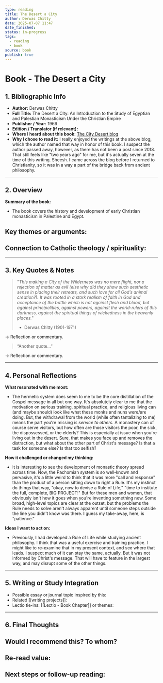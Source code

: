 ```yaml
---
type: reading
title: The Desert a City
author: Derwas Chitty
date: 2025-07-07 11:47
date_finished: 
status: in-progress
tags:
  - reading
  - book
source: book
publish: true
---
```

# Book - The Desert a City

## 1. Bibliographic Info

- **Author:**  Derwas Chitty
- **Full Title:**  The Desert a City: An Introduction to the Study of Egyptian and Palestian Monasticism Under the Christian Empire
- **Publisher / Year:**  1966
- **Edition / Translator (if relevant):**  
- **Where I heard about this book:** [The City Desert blog](https://citydesert.wordpress.com/) 
- **Why I chose to read it:**  I really enjoyed the writings at the above blog, which the author named that way in honor of this book.  I suspect the author passed away, however, as there has not been a post since 2018.  That still feels like "two years ago" for me, but it's actually seven at the time of this writing.  Sheesh.  I came across the blog before I returned to Christianity, so it was in a way a part of the bridge back from ancient philosophy.

---

## 2. Overview

**Summary of the book:**
- The book covers the history and development of early Christian monasticism in Palestine and Egypt.  

**Key themes or arguments:**
- 

**Connection to Catholic theology / spirituality:**
- 

---

## 3. Key Quotes & Notes

> "_This making a City of the Wilderness was no mere flight, nor a rejection of matter as evil (else why did they show such aesthetic sense in placing their retreats, and such love for all God’s animal creation?). It was rooted in a stark realism of faith in God and acceptance of the battle which is not against flesh and blood, but against principalities, against powers, against the world-rulers of this darkness, against the spiritual things of wickedness in the heavenly places._" 
> - Derwas Chitty (1901-1971)  

→ Reflection or commentary.

> “Another quote...”  

→ Reflection or commentary.



---

## 4. Personal Reflections

**What resonated with me most:**
- The hermetic system does seem to me to be the core distillation of the Gospel message in all but one way.  It's absolutely clear to me that the motivation on serious training, spiritual practice, and religious living can (and maybe should) look like what these monks and nuns were/are doing.  But, the withdrawal from the world (while often tantalizing to me) means the part you're missing is *service to others.*  A monastery can of course serve visitors, but how often are those visitors the poor, the sick, the dispossessed, or the elderly?  This is especially at issue when you're living out in the desert.  Sure, that makes you face up and removes the distraction, but what about the other part of Christ's message?  Is that a task for someone else?  Is that too selfish?

**How it challenged or changed my thinking:**
- It is interesting to see the development of monastic theory spread across time.  Now, the Pachomian system is so well-known and pervasive, it's a little weird to think that it was more "call and response" than the product of a person sitting down to right a Rule.  It's my instinct do things that way, "okay, now to devise a Rule of Life," "time to institute the full, complete, BIG PROJECT!"  But for these men and women, that obviously isn't how it goes when you're inventing something new.  Some broad, high-level topics are clear at the outset, but the problems the Rule needs to solve aren't always apparent until someone steps outside the line you didn't know was there.  I guess my take-away, here, is "patience."

**Ideas I want to act on:**
- Previously, I had developed a Rule of Life while studying ancient philosophy.  I think that was a useful exercise and training practice.  I might like to re-examine that in my present context, and see where that leads. I suspect much of it can stay the same, actually.  But it was not informed by Christ's message.  That will have to feature in the largest way, and may disrupt some of the other things.

---

## 5. Writing or Study Integration

- Possible essay or journal topic inspired by this:
- Related [[writing projects]]:
- Lectio tie-ins: [[Lectio - Book Chapter]] or themes:

---

## 6. Final Thoughts

**Would I recommend this? To whom?**  
- 

**Re-read value:**  
- 

**Next steps or follow-up reading:**
- 
